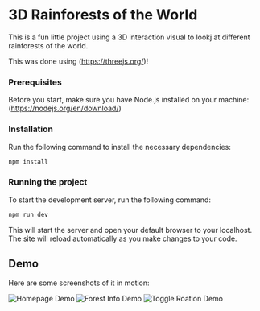 # 3D Rainforests of the World

This is a fun little project using a 3D interaction visual to lookj at different rainforests of the world.

This was done using (https://threejs.org/)!

### Prerequisites

Before you start, make sure you have Node.js installed on your machine: (https://nodejs.org/en/download/)

### Installation

Run the following command to install the necessary dependencies:

```bash
npm install
```

### Running the project

To start the development server, run the following command:

```bash
npm run dev
```

This will start the server and open your default browser to your localhost. The site will reload automatically as you make changes to your code.

## Demo

Here are some screenshots of it in motion:

![Homepage Demo](src/assets/moving_around.gif)
![Forest Info Demo](src/assets/choosing_forests.gif)
![Toggle Roation Demo](src/assets/pausing_rotation.gif)
